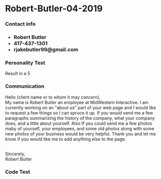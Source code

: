 # Robert-Butler-04-2019
<html>
<body>
  <h3>Contact info<h3>
 <ul>
   <li>Robert Butler</li>
   <li>417-437-1301</li>
   <li>rjakebutler99@gmail.com</li>
 </ul>
 <h3>Personality Test</h3> 
 
 <p>Result in a 5</p>
 
 <h3>Communication</h3>
 
 <p>Hello (client name or to whom it may concern),
  <br>  My name is Robert Butler an employee at MidWestern Interactive. I am currently working on an "about us" part of your web page and I would like to request a few things so I can spruce it up. If you would send me a few paragraphs summarizing the history of the company, what your company does, and a little about yourself. Also If you could send me a few photos maby of yourself, your employees, and some old photos along with some new photos of your business would be very helpful. Thank you and let me know if you would like me to add anything else to the page.

<br>Sincerely,
<br>  Robert Butler</p>
  
 <h3> Code Test</h3>
</body>
 </html>
